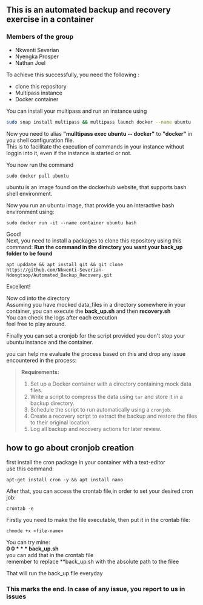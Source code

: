 ## This is an automated backup and recovery exercise in a container
### Members of the group
- Nkwenti Severian
- Nyengka Prosper
- Nathan Joel

To achieve this successfully, you need the following :

- clone this repository
- Multipass instance
- Docker container

You can install your multipass and run an instance using
```sh
sudo snap install multipass && multipass launch docker --name ubuntu
```

Now you need to alias **"mulltipass exec ubuntu -- docker"** to **"docker"** in you shell configuration file.\
This is to facilitate the execution of commands in your instance without loggin into it, even if the instance is started or not.

You now run the command
```
sudo docker pull ubuntu
```
ubuntu is an image found on the dockerhub website, that supports bash shell environment.

Now you run an ubuntu image, that provide you an interactive bash environment using:
```
sudo docker run -it --name container ubuntu bash
```

Good!\
Next, you need to install a packages to clone this repository using this command:
**Run the command in the directory you want your back_up folder to be found**
```
apt upddate && apt install git && git clone https://github.com/Nkwenti-Severian-Ndongtsop/Automated_Backup_Recovery.git
```

Excellent!

Now cd into the directory\
Assuming you have mocked data_files in a directory somewhere in your container, you can execute the **back_up.sh** and then **recovery.sh**\
You can check the logs after each execution\
feel free to play around.

Finally you can set a cronjob for the script provided you don't stop your ubuntu instance and the container.

you can help me evaluate the process based on this and drop any issue encountered in the process:
>**Requirements:**
>1. Set up a Docker container with a directory containing mock data files.
>2. Write a script to compress the data using `tar` and store it in a backup directory.
>3. Schedule the script to run automatically using a `cronjob`.
>4. Create a recovery script to extract the backup and restore the files to their original location.
>5. Log all backup and recovery actions for later review.

## how to go about cronjob creation
first install the cron package in your container with a text-editor\
use this command:
```
apt-get install cron -y && apt install nano
```

After that, you can access the crontab file,in order to set your desired cron job:

```
crontab -e
```

Firstly you need to make the file executable, then put it in the crontab file:
```
chmode +x <file-name>
```
You can try mine:\
**0 0 * * * back_up.sh**\
you can add that in the crontab file\
remember to replace **back_up.sh with the absolute path to the filee

That will run the back_up file everyday

### This marks the end. In case of any issue, you report to us in issues
  
